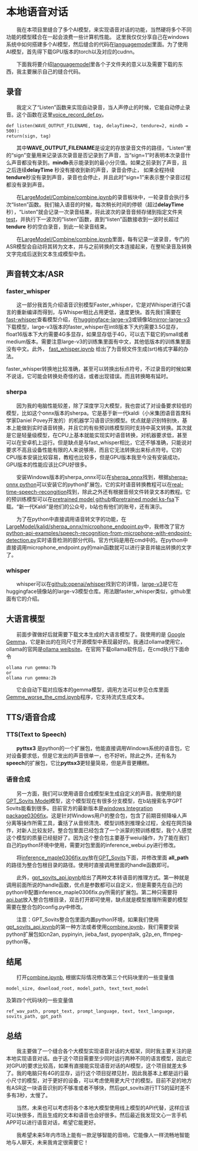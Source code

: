 # 本地语音对话

　　我在本项目里缝合了多个AI模型，来实现语音对话的功能，当然硬将多个不同功能的模型糅合在一起会浪费一些计算机性能。
    这里我仅仅分享自己在windows系统中如何搭建多个AI模型，然后缝合的代码在[languagemodel](https://github.com/jmaple12/speech_to_speech/tree/main/LargeModel)里面。为了使用AI模型，首先得下载GPU版本的torch以及对应的cudnn。 
    
　　下面我将要介绍[languagemodel](https://github.com/jmaple12/speech_to_speech/tree/main/LargeModel)里各个子文件夹的意义以及需要下载的东西，我主要展示自己的缝合代码。

## 录音

　　我定义了“Listen”函数来实现自动录音，当人声停止的时候，它能自动停止录音。这个函数在这里[voice_record_def.py](https://github.com/jmaple12/speech_to_speech/blob/main/LargeModel/voice_record/voice_record_def.py)。
```        
def listen(WAVE_OUTPUT_FILENAME, tag, delayTime=2, tendure=2, mindb = 500):
return(sign, tag)
```
　　其中**WAVE_OUTPUT_FILENAME**是设定的存放录音文件的路径，“Listen”里的“sign”变量用来记录该次录音是否记录到了声音，当“sign=1”时表明本次录音什么声音都没有录到。**mindb**表示能录到的最小分贝值。如果之前录到了声音，且之后连续**delayTime** 秒没有接收到新的声音，录音会停止， 如果全程持续**tendure**秒没有录到声音，录音也会停止，并且此时“sign=1”来表示整个录音过程都没有录到声音。 

　　在[LargeModel/Combine/combine.ipynb](https://github.com/jmaple12/speech_to_speech/blob/main/LargeModel/Combine/combine.ipynb)的录音板块中，一轮录音会执行多次“listen”函数。我们输入语音的时候，每次稍长时间的停顿（超过**delayTime**秒），“Listen”就会记录一次录音结果，将此波次的录音音频存储到指定文件夹[test](https://github.com/jmaple12/speech_to_speech/tree/main/LargeModel/Combine/test)，并执行下一波次的“listen”函数，直到“listen”函数接收到一波时长超过**tendure** 秒的空白录音，到此一轮录音结束。

　　在[LargeModel/Combine/combine.ipynb](https://github.com/jmaple12/speech_to_speech/blob/main/LargeModel/Combine/combine.ipynb)里面，每有记录一波录音，专门的ASR模型会自动将其转为文本，并与之前转换的文本连接起来，在整轮录音及转换文字完成后送到文本生成模型中去。
  
## 声音转文本/ASR
### faster_whisper  
　　这一部分我首先介绍语音识别模型Faster_whisper，它是对Whisper进行C语言的重新编译而得到，与Whisper相比占用更低，速度更快。首先我们需要在[fast-whisper](https://github.com/SYSTRAN/faster-whisper)查看模型介绍，在[huggingface-large-v3](https://huggingface.co/Systran/faster-whisper-large-v3)或镜像站[mirror-large-v3](https://hf-mirror.com/Systran/faster-whisper-large-v3)下载模型，large-v3版本的faster_whisper在int8版本下大约需要3.5G显存，float16版本下大约需要4G多显存，如果显存低于4G，可以去下载它的small或者medium版本。需要注意large-v3的训练集里面有中文，其他低版本的训练集里面没有中文。此外， [fast_whisper.ipynb](https://github.com/jmaple12/speech_to_speech/blob/main/LargeModel/Speech_to_Text/Fast_whisper/fast_whisper.ipynb) 给出了为音频文件生成(srt)格式字幕的办法。

   faster_whisper转换地比较准确，甚至可以转换出标点符号，不过录音的时候如果不说话，它可能会转换处奇怪的话，或者出现错误。而且转换略有延时。

### sherpa
　　因为我的电脑性能较差，除了深度学习大模型，我也尝试了对设备要求较低的模型，比如这个onnx版本的sherpa。它是基于新一代kaldi（小米集团语音首席科学家Daniel Povey开发的）的机器学习语音识别模型。优点就是识别特别快，基本上能做到实时语音转换，并且它的有些预训练模型同时支持中英文转换。其次就是它是轻量级模型，在CPU上基本就能实现实时语音转换，对机器要求低，甚至可以在安卓机上运行。但是缺点是与fast_whisper相比，它还不够准确，只能说对要求不高且设备性能有限的人来说够用，而且它无法转换出来标点符号。它的CPU版本安装比较容易，教程也比较多，但是GPU版本我至今没有安装成功，GPU版本的性能应该比CPU好很多。  

　　安装Windows版本的sherpa_onnx可以在[sherpa_onnx](https://k2-fsa.github.io/sherpa/onnx/install/windows.html#bit-windows-x64)找到，根据[sherpa-onnx python](https://k2-fsa.github.io/sherpa/onnx/python/install.html#method-1-from-pre-compiled-wheels)可以安装它的python扩展包，它的实时语音转换教程可以在[real-time-speech-recongition](https://k2-fsa.github.io/sherpa/onnx/python/real-time-speech-recongition-from-a-microphone.html)找到，除此之外还有根据音频文件转录文本的教程。它的预训练模型可以在[pretrained model github](https://github.com/k2-fsa/sherpa-onnx/releases/tag/asr-models)或[pretrained model ks-fsa](https://k2-fsa.github.io/sherpa/onnx/pretrained_models/index.html)下载。“新一代Kaldi”是他们的公众号，b站也有他们的账号，还有演示。  

　　为了在python中直接调用语音转文字的功能，在[LargeModel/kalid/sherpa_onnx/microphone_endpoint.py](https://github.com/jmaple12/speech_to_speech/blob/main/LargeModel/kalid/sherpa_onnx/microphone_endpoint.py)中，我修改了官方[python-api-examples/speech-recognition-from-microphone-with-endpoint-detection.py](https://github.com/k2-fsa/sherpa-onnx/blob/master/python-api-examples/speech-recognition-from-microphone-with-endpoint-detection.py)实时语音检测的部分代码。官方代码是用在cmd中的。在python中直接调用microphone_endpoint.py的main函数就可以进行录音并输出转换的文字了。

### whisper
　　whisper可以在[github:openai/whisper](https://github.com/openai/whisper)找到它的详情，[large-v3](https://hf-mirror.com/openai/whisper-large-v3)是它在huggingface镜像站的large-v3模型仓库。用法跟faster_whisper类似，github里面有它的介绍。

## 大语言模型

　　前面步骤做好后就需要下载文本生成的大语言模型了。我使用的是 [Google Gemma](https://github.com/google/gemma_pytorch)，它是新出的在同尺寸开源模型中表现最好的。我通过ollama使用它，ollama的官网是[ollama weibsite](https://ollama.com/)。在官网下载ollama软件后，在cmd执行下面命令
```
ollama run gemma:7b
or
ollama run gemma:2b
```
　　它会自动下载对应版本的gemma模型，调用方法可以参见仓库里面[Gemme_worse_the_cmd.ipynb](https://github.com/jmaple12/speech_to_speech/blob/main/LargeModel/Language_Model/Gemma/Gemme_worse_the_cmd.ipynb)程序，它支持流式生成文本。

## TTS/语音合成

### TTS(Text to Speech)

　　**pyttsx3** 是python的一个扩展包，他能直接调用Windows系统的语音包，它对设备要求低，但是它发出的声音很单一，也不好听。除此之外，还有名为**speech**的扩展包，它比**pyttsx3**更轻量简易，但是声音更糟糕。

### 语音合成

　　另一方面，我们可以使用语音合成模型来生成自定义的声音。我使用的是[GPT_Sovits Model](https://github.com/RVC-Boss/GPT-SoVITS)模型，这个模型现在有很多分支模型，在b站搜索名字GPT Sovits能看到很多。目前官方的最新版本是[windows Integration package0306fix](https://www.123pan.com/s/5tIqVv-GVRcv.html)。这是针对Windows用户的整合包，包含了前期音频降噪人声分离等操作所需工具，囊括了从音频清洗、模型训练到推理全过程，全程在网页操作，对新人比较友好。整合包里面已经包含了一个派蒙的预训练模型，我个人感觉这个模型的质量已经挺好了。因为这个整合包主要基于weiui操作，为了能在我们自己的python环境中使用，需要对包里面的inference_webui.py进行修改。

　　将[inference_maple0306fix.py](https://github.com/jmaple12/speech_to_speech/blob/main/LargeModel/Speech_Synthesis/GPT_Sovits/inference_maple0306fix.py)放在[GPT_Sovits](https://github.com/jmaple12/speech_to_speech/tree/main/LargeModel/Speech_Synthesis/GPT_Sovits)下面，并修改里面 **all_path**的路径为整合包根目录的路径。使用时直接调用里面的handle函数即可。
  
　　此外，[gpt_sovits_api.ipynb](https://github.com/jmaple12/speech_to_speech/blob/main/LargeModel/Speech_Synthesis/GPT_Sovits/gpt_sovits_api.ipynb)给出了两种文本转语音的推理方式。第一种就是调用前面所说的handle函数，优点是参数都可以自定义，但是需要先在自己的python中配置inference_maple0306fix.py所需的扩展包。第二种只需要将[api.bat](https://github.com/jmaple12/speech_to_speech/blob/main/LargeModel/Speech_Synthesis/GPT_Sovits/api.bat)放入整合包根目录，双击打开即可使用，缺点就是模型推理所需要的模型需要在整合包的config.py中修改。   

　　注意：GPT_Sovits整合包里面内置python环境，如果我们使用[gpt_sovits_api.ipynb](https://github.com/jmaple12/speech_to_speech/blob/main/LargeModel/Speech_Synthesis/GPT_Sovits/gpt_sovits_api.ipynb)的第一种方法或者使用[combine.ipynb](https://github.com/jmaple12/speech_to_speech/blob/main/LargeModel/Combine/combine.ipynb)，我们需要安装python扩展包如cn2an, pypinyin, jieba_fast, pyopenjtalk, g2p_en, ffmpeg-python等。

## 结尾

　　打开[combine.ipynb](https://github.com/jmaple12/speech_to_speech/blob/main/LargeModel/Combine/combine.ipynb), 根据实际情况修改第三个代码块里的一些变量值
```
model_size, download_root, model_path, text_text_model
```
及第四个代码块的一些变量值
  ```
ref_wav_path, prompt_text, prompt_language, text, text_language, sovits_path, gpt_path
```

## 总结

　　我主要做了一个缝合各个大模型实现语音对话的大框架，同时我主要关注的是本地实现语音对话。由于这个项目需要至少同时运行两种不同的语言模型，因此它对GPU的要求比较高，如果有直接能实现语音对话的AI模型，这个项目就差太多了。我的电脑只有4G的显存，运行这个项目捉襟见肘，因此我基本上都是运行最小尺寸的模型，对于更好的设备，可以考虑使用更大尺寸的模型。目前不足的地方有ASR这一块语音识别的不够准或者不够快，然后gpt_sovits进行TTS的延时差不多有3秒，太慢了。

　　当然，未来也可以考虑将各个本地大模型使用线上模型的API代替，这样应该可以快很多，而且生成的文本和语音也会好很多。然后最近我发现文心一言手机APP可以进行语音对话，希望它能更好。

　　我希望未来5年内市场上能有一款足够智能的音响，它能像人一样流畅地智能地与人聊天，未来我肯定很需要它！

    
